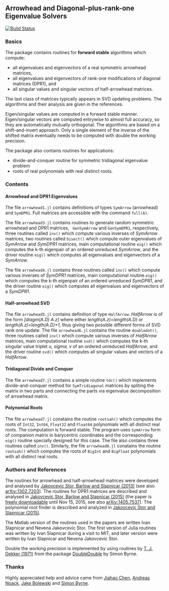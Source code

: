 ## Arrowhead and Diagonal-plus-rank-one Eigenvalue Solvers

[![Build Status](https://travis-ci.org/ivanslapnicar/Arrowhead.jl.svg?branch=master)](https://travis-ci.org/ivanslapnicar/Arrowhead.jl?branch=master)

### Basics

The package contains routines for __forward stable__ algorithms which compute:
* all eigenvalues and eigenvectors of a real symmetric arrowhead matrices,
* all eigenvalues and eigenvectors of rank-one modifications of diagonal matrices (DPR1), and
* all singular values and singular vectors of half-arrowhead matrices.

The last class of matrices typically appears in SVD updating problems.
The algorithms and their analysis are given in the references.

Eigen/singular values are computed in a forward stable manner. Eigen/singular vectors are
computed entrywise to almost full accuracy, so they are automatically mutually
orthogonal.  The algorithms are based on a shift-and-invert approach.  Only a
single element of the inverse of the shifted matrix eventually needs to
be computed with double the working precision.

The package also contains routines for applications:
* divide-and-conquer routine for symmetric tridiagonal eigenvalue problem
* roots of real polynomials with real distinct roots.


### Contents

#### Arrowhead and DPR1 Eigenvalues
The file `arrowhead1.jl` contains definitions of types `SymArrow` (arrowhead) and `SymDPR1`. Full matrices are accessible with the command `full(A)`.

The file `arrowhead3.jl` contains routines to generate random symmetric
arrowhead and DPR1 matrices, ` GenSymArrow` and `GenSymDPR1`, respectively,
three routines called `inv()` which compute various inverses of _SymArrow_
matrices, two routines called `bisect()` which compute outer eigenvalues of
_SymArrow_ and _SymDPR1_ matrices, main computational routine `eig()` which
computes the k-th eigenpair of an ordered unreduced  _SymArrow_,
and the driver routine `eig()` which computes all eigenvalues and
eigenvectors of a _SymArrow_.

The file `arrowhead4.jl` contains three routines called `inv()` which compute
various inverses of _SymDPR1_ matrices, main computational routine `eig()`
which computes the k-th eigenpair of an ordered unreduced _SymDPR1_,
and the driver routine `eig()` which computes all eigenvalues and
eigenvectors of a _SymDPR1_.

#### Half-arrowhead SVD

The file `arrowhead5.jl` contains definition of type `HalfArrow`.
_HalfArrow_ is of the form _[diagm(A.D) A.z]_ where either
_length(A.z)=length(A.D)_
or _length(A.z)=length(A.D)+1_, thus giving two possible different forms of
SVD rank one update.  The file `arrowhead6.jl` contains the routine
`doubledot()`, three routines called `inv()` which compute
various inverses of _HalfArrow_ matrices, main computational routine `svd()`
which computes the k-th singular value triplet _u, sigma, v_ of an ordered
unreduced _HalfArrow_,  and the driver routine `svd()` which computes all
singular values and vectors of a _HalfArrow_.

#### Tridiagonal Divide and Conquer

The file `arrowhead7.jl` contains a simple routine `tdc()` which implements
divide-and-conquer method for `SymTridiagonal` matrices by spliting the matrix
in two parts  and connecting the parts via eigenvalue decomposition of
arrowhead matrix.

#### Polynomial Roots

The file `arrowhead7.jl` conatains the routine `rootsah()` which computes the
roots of `Int32`, `Int64`, `Float32` and `Float64` polynomials with all distinct real roots. The computation is
forward stable. The program uses `SymArrow` form of companion matrix in
barycentric coordinates and
the corresponding `eig()` routine specially designed for this case.
The file also contains three routines called `inv()`. Similarly, the file 
`arrowhead8.jl` conatains the routine `rootsah()` which computes the
roots of `BigInt` and `BigFloat` polynomials with all distinct real roots.



### Authors and References

The routines for arrowhead and half-arrowhead matrices
were developed and analysed by [Jakovcevic Stor, Barlow and
Slapnicar (2013)][JSB2013]
(see also [arXiv:1302.7203][JSB2013a]).
The routines for DPR1 matrices are described and analysed in [Jakovcevic
Stor, Barlow and Slapnicar (2015)][JSB2015] (the paper is [freely downloadable](http://authors.elsevier.com/a/1Rmlt5YnCLEdU) until
Nov 15, 2015, see also [arXiv:1405.7537][JSB2015a]). The polynomial root finder is described and analyzed
in [Jakovcevic Stor and Slapnicar (2015)][JS2015].

The Matlab version of the
routines used in the papers are written Ivan Slapnicar and Nevena Jakovcevic
Stor. The first version of Julia routines was written by Ivan Slapnicar during a visit
to MIT, and later version were written by Ivan Slapnicar and Nevena Jakovcevic Stor.


Double the working precision is implemented by using routines by
[T. J. Dekker (1971)][dekker1971] from the package [DoubleDouble][byrne2014]
by Simon Byrne.

### Thanks

Highly appreciated help and advice came from [Jiahao Chen][jiahao],
[Andreas Noack][andreasnoack], [Jake Bolewski][jakebolewski] and
[Simon Byrne][simonbyrne].


[JSB2013]: http://www.sciencedirect.com/science/article/pii/S0024379513006265 "Nevena Jakovcevic Stor, Ivan Slapnicar and Jesse L. Barlow, 'Accurate eigenvalue decomposition of real symmetric arrowhead matrices and applications', Linear Algebra and its Applications, Vol. 464 (2015) 62-89, DOI: 10.1016/j.laa.2013.10.007"

[JSB2013a]: http://arxiv.org/abs/1302.7203 "Nevena Jakovcevic Stor, Ivan Slapnicar and Jesse L. Barlow, 'Accurate eigenvalue decomposition of arrowhead matrices and applications', arXiv:1302.7203v3"

[JSB2015]: http://www.sciencedirect.com/science/article/pii/S0024379515005406 "Nevena Jakovcevic Stor, Ivan Slapnicar and Jesse L. Barlow, 'Forward stable eigenvalue decomposition of rank-one modifications of diagonal matrices', Linear Algebra and its Applications, Vol. 487 (2015) 301-315, DOI: 10.1016/j.laa.2015.09.025"

[JSB2015a]: http://arxiv.org/abs/1405.7537 "Nevena Jakovcevic Stor, Ivan Slapnicar and Jesse L. Barlow, 'Forward stable eigenvalue decomposition of rank-one modifications of diagonal matrices', arXiv:1405.7537v2"

[JS2015]: http://arxiv.org/abs/1509.06224 "Nevena Jakovcevic Stor and Ivan Slapnicar, 'Forward stable computation of roots of real polynomials with only real distinct roots', arXiv:1509.06224v1"

[dekker1971]: http://link.springer.com/article/10.1007%2FBF01397083  "T.J. Dekker (1971) 'A floating-point technique for extending the available precision', Numerische Mathematik, Volume 18, Issue 3, pp 224-242"

[byrne2014]: https://github.com/simonbyrne/DoubleDouble.jl

[jiahao]: https://github.com/jiahao
[andreasnoack]: https://github.com/andreasnoack
[jakebolewski]: https://github.com/jakebolewski
[simonbyrne]: https://github.com/simonbyrne
